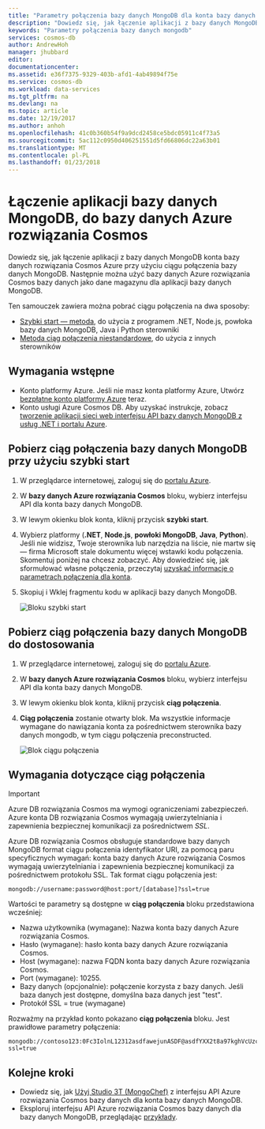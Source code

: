 ```yaml
---
title: "Parametry połączenia bazy danych MongoDB dla konta bazy danych Azure rozwiązania Cosmos | Dokumentacja firmy Microsoft"
description: "Dowiedz się, jak łączenie aplikacji z bazy danych MongoDB konta bazy danych rozwiązania Cosmos Azure przy użyciu ciągu połączenia bazy danych MongoDB."
keywords: "Parametry połączenia bazy danych mongodb"
services: cosmos-db
author: AndrewHoh
manager: jhubbard
editor: 
documentationcenter: 
ms.assetid: e36f7375-9329-403b-afd1-4ab49894f75e
ms.service: cosmos-db
ms.workload: data-services
ms.tgt_pltfrm: na
ms.devlang: na
ms.topic: article
ms.date: 12/19/2017
ms.author: anhoh
ms.openlocfilehash: 41c0b360b54f9a9dcd2458ce5bdc05911c4f73a5
ms.sourcegitcommit: 5ac112c0950d406251551d5fd66806dc22a63b01
ms.translationtype: MT
ms.contentlocale: pl-PL
ms.lasthandoff: 01/23/2018
---
```

# <a name="connect-a-mongodb-application-to-azure-cosmos-db"></a>Łączenie aplikacji bazy danych MongoDB, do bazy danych Azure rozwiązania Cosmos
Dowiedz się, jak łączenie aplikacji z bazy danych MongoDB konta bazy danych rozwiązania Cosmos Azure przy użyciu ciągu połączenia bazy danych MongoDB. Następnie można użyć bazy danych Azure rozwiązania Cosmos bazy danych jako dane magazynu dla aplikacji bazy danych MongoDB. 

Ten samouczek zawiera można pobrać ciągu połączenia na dwa sposoby:

- [Szybki start — metoda](#QuickstartConnection), do użycia z programem .NET, Node.js, powłoka bazy danych MongoDB, Java i Python sterowniki
- [Metoda ciąg połączenia niestandardowe](#GetCustomConnection), do użycia z innych sterowników

## <a name="prerequisites"></a>Wymagania wstępne

- Konto platformy Azure. Jeśli nie masz konta platformy Azure, Utwórz [bezpłatne konto platformy Azure](https://azure.microsoft.com/free/) teraz. 
- Konto usługi Azure Cosmos DB. Aby uzyskać instrukcje, zobacz [tworzenie aplikacji sieci web interfejsu API bazy danych MongoDB z usług .NET i portalu Azure](create-mongodb-dotnet.md).

## <a id="QuickstartConnection"></a>Pobierz ciąg połączenia bazy danych MongoDB przy użyciu szybki start
1. W przeglądarce internetowej, zaloguj się do [portalu Azure](https://portal.azure.com).
2. W **bazy danych Azure rozwiązania Cosmos** bloku, wybierz interfejsu API dla konta bazy danych MongoDB. 
3. W lewym okienku blok konta, kliknij przycisk **szybki start**. 
4. Wybierz platformy (**.NET**, **Node.js**, **powłoki MongoDB**, **Java**, **Python**). Jeśli nie widzisz, Twoje sterownika lub narzędzia na liście, nie martw się — firma Microsoft stale dokumentu więcej wstawki kodu połączenia. Skomentuj poniżej na chcesz zobaczyć. Aby dowiedzieć się, jak sformułować własne połączenia, przeczytaj [uzyskać informacje o parametrach połączenia dla konta](#GetCustomConnection).
5. Skopiuj i Wklej fragmentu kodu w aplikacji bazy danych MongoDB.

    ![Bloku szybki start](./media/connect-mongodb-account/QuickStartBlade.png)

## <a id="GetCustomConnection"></a>Pobierz ciąg połączenia bazy danych MongoDB do dostosowania
1. W przeglądarce internetowej, zaloguj się do [portalu Azure](https://portal.azure.com).
2. W **bazy danych Azure rozwiązania Cosmos** bloku, wybierz interfejsu API dla konta bazy danych MongoDB. 
3. W lewym okienku blok konta, kliknij przycisk **ciąg połączenia**. 
4. **Ciąg połączenia** zostanie otwarty blok. Ma wszystkie informacje wymagane do nawiązania konta za pośrednictwem sterownika bazy danych mongodb, w tym ciągu połączenia preconstructed.

    ![Blok ciągu połączenia](./media/connect-mongodb-account/ConnectionStringBlade.png)

## <a name="connection-string-requirements"></a>Wymagania dotyczące ciąg połączenia
> [!Important]
> Azure DB rozwiązania Cosmos ma wymogi ograniczeniami zabezpieczeń. Azure konta DB rozwiązania Cosmos wymagają uwierzytelniania i zapewnienia bezpiecznej komunikacji za pośrednictwem *SSL*. 
>
>

Azure DB rozwiązania Cosmos obsługuje standardowe bazy danych MongoDB format ciągu połączenia identyfikator URI, za pomocą paru specyficznych wymagań: konta bazy danych Azure rozwiązania Cosmos wymagają uwierzytelniania i zapewnienia bezpiecznej komunikacji za pośrednictwem protokołu SSL. Tak format ciągu połączenia jest:

    mongodb://username:password@host:port/[database]?ssl=true

Wartości te parametry są dostępne w **ciąg połączenia** bloku przedstawiona wcześniej:

* Nazwa użytkownika (wymagane): Nazwa konta bazy danych Azure rozwiązania Cosmos.
* Hasło (wymagane): hasło konta bazy danych Azure rozwiązania Cosmos.
* Host (wymagane): nazwa FQDN konta bazy danych Azure rozwiązania Cosmos.
* Port (wymagane): 10255.
* Bazy danych (opcjonalnie): połączenie korzysta z bazy danych. Jeśli baza danych jest dostępne, domyślna baza danych jest "test".
* Protokół SSL = true (wymagane)

Rozważmy na przykład konto pokazano **ciąg połączenia** bloku. Jest prawidłowe parametry połączenia:

    mongodb://contoso123:0Fc3IolnL12312asdfawejunASDF@asdfYXX2t8a97kghVcUzcDv98hawelufhawefafnoQRGwNj2nMPL1Y9qsIr9Srdw==@contoso123.documents.azure.com:10255/mydatabase?ssl=true

## <a name="next-steps"></a>Kolejne kroki
* Dowiedz się, jak [Użyj Studio 3T (MongoChef)](mongodb-mongochef.md) z interfejsu API Azure rozwiązania Cosmos bazy danych dla konta bazy danych MongoDB.
* Eksploruj interfejsu API Azure rozwiązania Cosmos bazy danych dla bazy danych MongoDB, przeglądając [przykłady](mongodb-samples.md).
